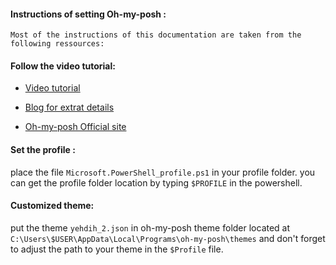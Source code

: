 #### Instructions of setting Oh-my-posh :

    Most of the instructions of this documentation are taken from the following ressources:


#### Follow the video tutorial:

- [Video tutorial](https://www.youtube.com/watch?v=VT2L1SXFq9U&ab_channel=ScottHanselman)
- [Blog for extrat details](https://www.hanselman.com/blog/my-ultimate-powershell-prompt-with-oh-my-posh-and-the-windows-terminal)

- [Oh-my-posh Official site](https://ohmyposh.dev/docs/)


#### Set the profile :
place the file `Microsoft.PowerShell_profile.ps1` in your profile folder.
you can get the profile folder location by typing `$PROFILE` in the powershell.

#### Customized theme:
put the theme `yehdih_2.json` in oh-my-posh theme folder located at `C:\Users\$USER\AppData\Local\Programs\oh-my-posh\themes`
and don't forget to adjust the path to your theme in the `$Profile` file.